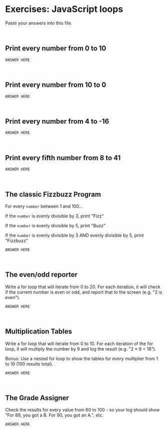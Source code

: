 

# Exercises: JavaScript loops

Paste your answers into this file.

<br>

## Print every number from 0 to 10

```
ANSWER HERE
```

<br>

## Print every number from 10 to 0

```
ANSWER HERE
```

<br>

## Print every number from 4 to -16

```
ANSWER HERE
```

<br>

## Print every fifth number from 8 to 41

```
ANSWER HERE
```

<br>

## The classic Fizzbuzz Program

For every `number` between 1 and 100...

If the `number` is evenly divisible by 3, print "Fizz"

If the `number` is evenly divisible by 5, print "Buzz"

If the `number` is evenly divisible by 3 AND evenly divisible by 5, print "Fizzbuzz"


```
ANSWER HERE
```

<br>


## The even/odd reporter

Write a for loop that will iterate from 0 to 20. For each iteration, it will check if the current number is even or odd, and report that to the screen (e.g. "2 is even").

```
ANSWER HERE
```

<br>

## Multiplication Tables

Write a for loop that will iterate from 0 to 10. For each iteration of the for loop, it will multiply the number by 9 and log the result (e.g. "2 * 9 = 18").

Bonus: Use a nested for loop to show the tables for every multiplier from 1 to 10 (100 results total).


```
ANSWER HERE
```

<br>

## The Grade Assigner

Check the results for every value from 60 to 100 - so your log should show "For 89, you got a B. For 90, you got an A.", etc.

```
ANSWER HERE
```

